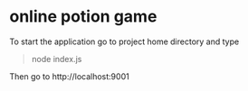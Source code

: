 # online potion game

To start the application go to project home directory and type
> node index.js

Then go to http://localhost:9001